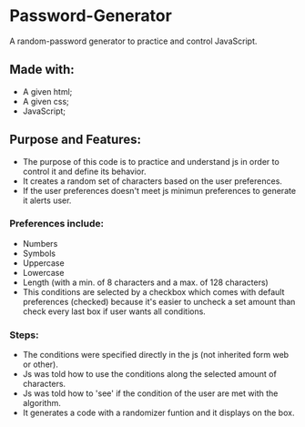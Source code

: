 # Password-Generator
A random-password generator to practice and control JavaScript.

## Made with:
* A given html;
* A given css;
* JavaScript;

## Purpose and Features:
* The purpose of this code is to practice and understand js in order to control it and define its behavior.
* It creates a random set of characters based on the user preferences.
* If the user preferences doesn't meet js minimun preferences to generate it alerts user.

### Preferences include:
* Numbers
* Symbols
* Uppercase
* Lowercase
* Length (with a min. of 8 characters and a max. of 128 characters)
* This conditions are selected by a checkbox which comes with default preferences (checked) because it's easier to uncheck a set amount than check every last box if user wants all conditions.

### Steps:
* The conditions were specified directly in the js (not inherited form web or other).
* Js was told how to use the conditions along the selected amount of characters.
* Js was told how to 'see' if the condition of the user are met with the algorithm.
* It generates a code with a randomizer funtion and it displays on the box.
